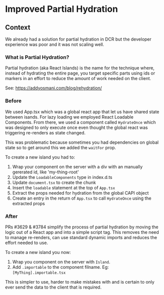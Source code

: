 # Improved Partial Hydration

## Context

We already had a solution for partial hydration in DCR but the developer experience was poor and it was not scaling well.

### What is Partial Hydration?

Partial hydration (aka React Islands) is the name for the technique where, instead of hydrating the entire page, you target specific parts using ids or markers in an effort to reduce the amount of work needed on the client.

See: https://addyosmani.com/blog/rehydration/

### Before

We used App.tsx which was a global react app that let us have shared state between isands. For lazy loading we employed React Loadable Components. From there, we used a component called `HydrateOnce` which was designed to only execute once even thought the global react was triggering re-renders as state changed.

This was problematic because sometimes you had dependencies on global state so to get around this we added the `waitFor` prop.

To create a new island you had to:

1. Wrap your component on the server with a div with an manually gererated id, like 'my-thing-root'
2. Update the `LoadableComponents` type in index.d.ts
3. Update `document.tsx` to create the chunk
4. Insert the `loadable` statement at the top of `App.tsx`
5. Extract the props needed for hydration from the global CAPI object
6. Create an entry in the return of `App.tsx` to call `HydrateOnce` using the extracted props

### After

PRs #3629 & #3784 simplify the process of partial hydration by moving the logic out of a React app and into a simple script tag. This removes the need to manage re-renders, can use standard dynamic imports and reduces the effort needed to use.

To create a new island you now:

1. Wrap you component on the server with `Island`.
2. Add `.importable` to the component filname. Eg: `[MyThing].importable.tsx`

This is simpler to use, harder to make mistakes with and is certain to only ever send the data to the client that is required.
